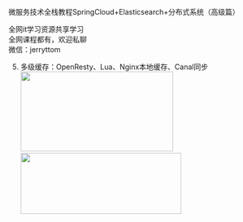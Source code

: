 微服务技术全栈教程SpringCloud+Elasticsearch+分布式系统（高级篇）

全网it学习资源共享学习<br>全网课程都有，欢迎私聊<br>微信：jerryttom<br>

5. 多级缓存：OpenResty、Lua、Nginx本地缓存、Canal同步<br> <img decoding="async" class="alignnone size-full wp-image-44295" src="https://img.52fun.com/uploads/2021/09/1632297522-20ac9ac05ca37c5.png" alt="" width="300" height="157"><br> <img decoding="async" class="alignnone size-full wp-image-44296" src="https://img.52fun.com/uploads/2021/09/1632297530-b237d1135fbd142.png" alt="" width="316" height="120">